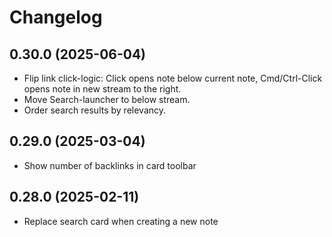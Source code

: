 # Changelog

## 0.30.0 (2025-06-04)

- Flip link click-logic: Click opens note below current note, Cmd/Ctrl-Click
  opens note in new stream to the right.
- Move Search-launcher to below stream.
- Order search results by relevancy.

## 0.29.0 (2025-03-04)

- Show number of backlinks in card toolbar

## 0.28.0 (2025-02-11)

- Replace search card when creating a new note

